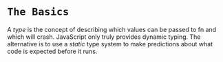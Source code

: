 # **`The Basics`**

A *type* is the concept of describing which values can be passed to fn and which will crash. JavaScript only truly provides dynamic typing. The alternative is to use a *static* type system to make predictions about what code is expected before it runs.